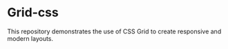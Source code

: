# Grid-css
This repository demonstrates the use of CSS Grid to create responsive and modern layouts.
